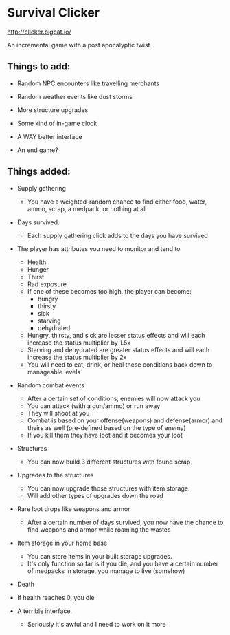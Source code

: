 # Survival Clicker

http://clicker.bigcat.io/

An incremental game with a post apocalyptic twist

## Things to add:
- Random NPC encounters like travelling merchants
- Random weather events like dust storms 
- More structure upgrades
- Some kind of in-game clock
- A WAY better interface

- An end game?




## Things added: 
- Supply gathering
  - You have a weighted-random chance to find either food, water, ammo, scrap, a medpack, or nothing at all
- Days survived. 
  - Each supply gathering click adds to the days you have survived

- The player has attributes you need to monitor and tend to
    - Health
    - Hunger
    - Thirst
    - Rad exposure
  - If one of these becomes too high, the player can become:
    - hungry
    - thirsty
    - sick
    - starving
    - dehydrated
  - Hungry, thirsty, and sick are lesser status effects and will each increase the status multiplier by 1.5x
  - Starving and dehydrated are greater status effects and will each increase the status multiplier by 2x
  - You will need to eat, drink, or heal these conditions back down to manageable levels

- Random combat events
  - After a certain set of conditions, enemies will now attack you
  - You can attack (with a gun/ammo) or run away
  - They will shoot at you
  - Combat is based on your offense(weapons) and defense(armor) and theirs as well (pre-defined based on the type of enemy)
  - If you kill them they have loot and it becomes your loot

- Structures
  - You can now build 3 different structures with found scrap
- Upgrades to the structures
  - You can now upgrade those structures with item storage.
  - Will add other types of upgrades down the road
- Rare loot drops like weapons and armor
  - After a certain number of days survived, you now have the chance to find weapons and armor while roaming the wastes
- Item storage in your home base
  - You can store items in your built storage upgrades.
  - It's only function so far is if you die, and you have a certain number of medpacks in storage, you manage to live (somehow)

- Death
 - If health reaches 0, you die

- A terrible interface. 
  - Seriously it's awful and I need to work on it more
